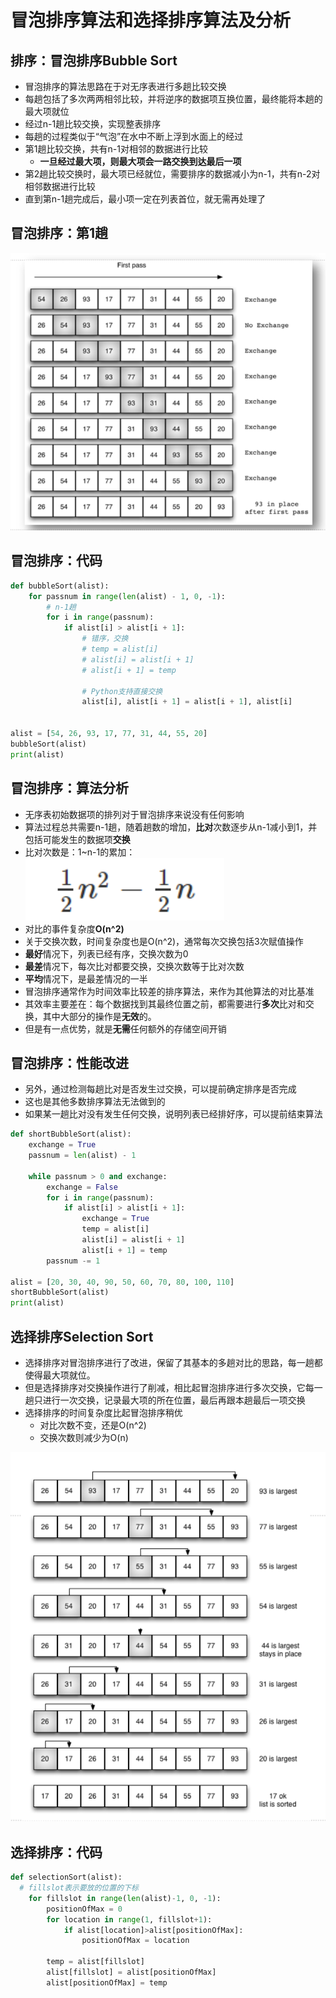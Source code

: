 # 冒泡排序算法和选择排序算法及分析
## 排序：冒泡排序Bubble Sort
+ 冒泡排序的算法思路在于对无序表进行多趟比较交换
+ 每趟包括了多次两两相邻比较，并将逆序的数据项互换位置，最终能将本趟的最大项就位
+ 经过n-1趟比较交换，实现整表排序
+ 每趟的过程类似于“气泡”在水中不断上浮到水面上的经过
+ 第1趟比较交换，共有n-1对相邻的数据进行比较
  + **一旦经过最大项，则最大项会一路交换到达最后一项**
+ 第2趟比较交换时，最大项已经就位，需要排序的数据减小为n-1，共有n-2对相邻数据进行比较
+ 直到第n-1趟完成后，最小项一定在列表首位，就无需再处理了
## 冒泡排序：第1趟
![img.png](img.png)
## 冒泡排序：代码
```python
def bubbleSort(alist):
    for passnum in range(len(alist) - 1, 0, -1):
        # n-1趟
        for i in range(passnum):
            if alist[i] > alist[i + 1]:
                # 错序，交换
                # temp = alist[i]
                # alist[i] = alist[i + 1]
                # alist[i + 1] = temp

                # Python支持直接交换
                alist[i], alist[i + 1] = alist[i + 1], alist[i]


alist = [54, 26, 93, 17, 77, 31, 44, 55, 20]
bubbleSort(alist)
print(alist)

```
## 冒泡排序：算法分析
+ 无序表初始数据项的排列对于冒泡排序来说没有任何影响
+ 算法过程总共需要n-1趟，随着趟数的增加，**比对**次数逐步从n-1减小到1，并包括可能发生的数据项**交换**
+ 比对次数是：1~n-1的累加：![img_1.png](img_1.png)
+ 对比的事件复杂度**O(n^2)**
+ 关于交换次数，时间复杂度也是O(n^2)，通常每次交换包括3次赋值操作
+ **最好**情况下，列表已经有序，交换次数为0
+ **最差**情况下，每次比对都要交换，交换次数等于比对次数
+ **平均**情况下，是最差情况的一半
+ 冒泡排序通常作为时间效率比较差的排序算法，来作为其他算法的对比基准
+ 其效率主要差在：每个数据找到其最终位置之前，都需要进行**多次**比对和交换，其中大部分的操作是**无效**的。
+ 但是有一点优势，就是**无需**任何额外的存储空间开销
## 冒泡排序：性能改进
+ 另外，通过检测每趟比对是否发生过交换，可以提前确定排序是否完成
+ 这也是其他多数排序算法无法做到的
+ 如果某一趟比对没有发生任何交换，说明列表已经排好序，可以提前结束算法
```python
def shortBubbleSort(alist):
    exchange = True
    passnum = len(alist) - 1

    while passnum > 0 and exchange:
        exchange = False
        for i in range(passnum):
            if alist[i] > alist[i + 1]:
                exchange = True
                temp = alist[i]
                alist[i] = alist[i + 1]
                alist[i + 1] = temp
        passnum -= 1

alist = [20, 30, 40, 90, 50, 60, 70, 80, 100, 110]
shortBubbleSort(alist)
print(alist)

```
## 选择排序Selection Sort
+ 选择排序对冒泡排序进行了改进，保留了其基本的多趟对比的思路，每一趟都使得最大项就位。
+ 但是选择排序对交换操作进行了削减，相比起冒泡排序进行多次交换，它每一趟只进行一次交换，记录最大项的所在位置，最后再跟本趟最后一项交换
+ 选择排序的时间复杂度比起冒泡排序稍优
  + 对比次数不变，还是O(n^2)
  + 交换次数则减少为O(n)

![img_2.png](img_2.png)
## 选择排序：代码
```python
def selectionSort(alist):
  # fillslot表示要放的位置的下标
    for fillslot in range(len(alist)-1, 0, -1):
        positionOfMax = 0
        for location in range(1, fillslot+1):
            if alist[location]>alist[positionOfMax]:
                positionOfMax = location

        temp = alist[fillslot]
        alist[fillslot] = alist[positionOfMax]
        alist[positionOfMax] = temp

```